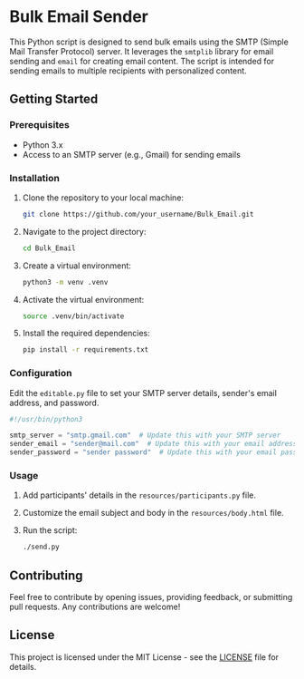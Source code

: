 # Bulk Email Sender

This Python script is designed to send bulk emails using the SMTP (Simple Mail Transfer Protocol) server. It leverages the `smtplib` library for email sending and `email` for creating email content. The script is intended for sending emails to multiple recipients with personalized content.

## Getting Started

### Prerequisites

- Python 3.x
- Access to an SMTP server (e.g., Gmail) for sending emails

### Installation

1. Clone the repository to your local machine:

   ```bash
   git clone https://github.com/your_username/Bulk_Email.git
   ```

2. Navigate to the project directory:

   ```bash
   cd Bulk_Email
   ```

3. Create a virtual environment:

   ```bash
   python3 -m venv .venv
   ```

4. Activate the virtual environment:

   ```bash
   source .venv/bin/activate
   ```

5. Install the required dependencies:

   ```bash
   pip install -r requirements.txt
   ```

### Configuration

Edit the `editable.py` file to set your SMTP server details, sender's email address, and password.

```python
#!/usr/bin/python3

smtp_server = "smtp.gmail.com"  # Update this with your SMTP server
sender_email = "sender@mail.com"  # Update this with your email address
sender_password = "sender password"  # Update this with your email password
```

### Usage

1. Add participants' details in the `resources/participants.py` file.

2. Customize the email subject and body in the `resources/body.html` file.

3. Run the script:

   ```bash
   ./send.py
   ```

## Contributing

Feel free to contribute by opening issues, providing feedback, or submitting pull requests. Any contributions are welcome!

## License

This project is licensed under the MIT License - see the [LICENSE](LICENSE) file for details.
